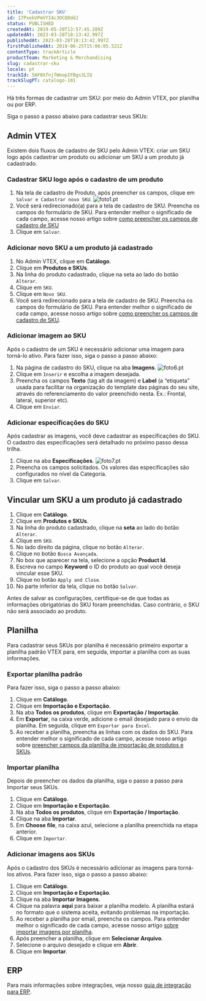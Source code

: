 ```yaml
---
title: 'Cadastrar SKU'
id: 17PxekVPmVYI4c3OCQ0ddJ
status: PUBLISHED
createdAt: 2019-05-20T13:57:45.289Z
updatedAt: 2023-03-28T18:13:42.997Z
publishedAt: 2023-03-28T18:13:42.997Z
firstPublishedAt: 2019-06-25T15:06:05.521Z
contentType: trackArticle
productTeam: Marketing & Merchandising
slug: cadastrar-sku
locale: pt
trackId: 5AF0XfnjfWeopIFBgs3LIQ
trackSlugPT: catalogo-101
---
```


Há três formas de cadastrar um SKU: por meio do Admin VTEX, por planilha ou por ERP. 

Siga o passo a passo abaixo para cadastrar seus SKUs:

## Admin VTEX

Existem dois fluxos de cadastro de SKU pelo Admin VTEX: criar um SKU logo após cadastrar um produto ou adicionar um SKU a um produto já cadastrado.

### Cadastrar SKU logo após o cadastro de um produto

1. Na tela de cadastro de Produto, após preencher os campos, clique em `Salvar e Cadastrar novo SKU`.
  ![foto1.pt](//images.ctfassets.net/alneenqid6w5/4hbOFLl4i0ItEagHpb0SQD/49b2bd614f938aef01f48444c07843f3/foto1.pt.png)
2. Você será redirecionado(a) para a tela de cadastro de SKU. Preencha os campos do formulário de SKU. Para entender melhor o significado de cada campo, acesse nosso artigo sobre [como preencher os campos de cadastro de SKU](https://help.vtex.com/pt/tutorial/campos-de-cadastro-de-sku--21DDItuEQc6mseiW8EakcY) 
3. Clique em `Salvar`.

### Adicionar novo SKU a um produto já cadastrado

1. No Admin VTEX, clique em **Catálogo**.
2. Clique em **Produtos e SKUs**.
3. Na linha do produto cadastrado, clique na seta ao lado do botão `Alterar`.
4. Clique em `SKU`.
5. Clique em `Novo SKU`.
6. Você será redirecionado para a tela de cadastro de SKU. Preencha os campos do formulário de SKU. Para entender melhor o significado de cada campo, acesse nosso artigo sobre [como preencher os campos de cadastro de SKU](https://help.vtex.com/pt/tutorial/campos-de-cadastro-de-sku--21DDItuEQc6mseiW8EakcY).

### Adicionar imagem ao SKU

Após o cadastro de um SKU é necessário adicionar uma imagem para torná-lo ativo. Para fazer isso, siga o passo a passo abaixo: 

1. Na página de cadastro do SKU, clique na aba **Imagens**.
![foto6.pt](//images.ctfassets.net/alneenqid6w5/78tvoRLdoSO4dI8QtDPfuH/f1ba5b1a2cd4b917c4d46df95f44cc1c/foto6.pt.png)
2. Clique em `Inserir` e escolha a imagem desejada.
3. Preencha os campos **Texto** (tag alt da imagem) e **Label** (a “etiqueta” usada para facilitar na organização do template das páginas do seu site, através do referenciamento do valor preenchido nesta. Ex.: Frontal, lateral, superior etc).
4. Clique em `Enviar`.

### Adicionar especificações do SKU

Após cadastrar as imagens, você deve cadastrar as especificações do SKU. O cadastro das especificações será detalhado no próximo passo dessa trilha.  

1. Clique na aba **Especificações**.
![foto7.pt](//images.ctfassets.net/alneenqid6w5/TCWsuTxF97y0yZNLfggIX/f316524c44ec171e226d454d58da321c/foto7.pt.png)
2. Preencha os campos solicitados. Os valores das especificações são configurados no nível da Categoria.
3. Clique em `Salvar`.

## Vincular um SKU a um produto já cadastrado

1. Clique em __Catálogo__.
2. Clique em __Produtos e SKUs__.
3. Na linha do produto cadastrado, clique na __seta__ ao lado do botão `Alterar`.
4. Clique em `SKU`.
5. No lado direito da página, clique no botão `Alterar`.
6. Clique no botão `Busca Avançada`.
7. No box que aparecer na tela, selecione a opção __Product Id__.
8. Escreva no campo __Keyword__ o ID do produto ao qual você deseja vincular esse SKU.
9. Clique no botão `Apply and Close`.
10. No parte inferior da tela, clique no botão `Salvar`.  

<div class=“alert alert-danger”>
Antes de salvar as configurações, certifique-se de que todas as informações obrigatórias do SKU foram preenchidas. Caso contrário, o SKU não será associado ao produto. 
</div>

## Planilha

Para cadastrar seus SKUs por planilha é necessário primeiro exportar a planilha padrão VTEX para, em seguida, importar a planilha com as suas informações.

### Exportar planilha padrão

Para fazer isso, siga o passo a passo abaixo: 

1. Clique em **Catálogo**.
2. Clique em **Importação e Exportação**.
3. Na aba __Todos os produtos__, clique em **Exportação / Importação**.
4. Em __Exportar__, na caixa verde, adicione o email desejado para o envio da planilha. Em seguida,  clique em `Exportar para Excel`.
5. Ao receber a planilha, preencha as linhas com os dados do SKU. Para entender melhor o significado de cada campo, acesse nosso artigo sobre [preencher campos da planilha de importação de produtos e SKUs](https://help.vtex.com/pt/tutorial/preencher-campos-da-planilha-de-importacao--4nYhx63Q5yokQWaMguaIgI).

### Importar planilha

Depois de preencher os dados da planilha, siga o passo a passo para Importar seus SKUs.

1. Clique em **Catálogo**.
2. Clique em **Importação e Exportação**.
3. Na aba __Todos os produtos__, clique em **Exportação / Importação**.
4. Clique na aba **Importar**.
5. Em **Choose file**, na caixa azul, selecione a planilha preenchida na etapa anterior.
6. Clique em `Importar`.

### Adicionar imagens aos SKUs

Após o cadastro dos SKUs é necessário adicionar as imagens para torná-los ativos. Para fazer isso, siga o passo a passo abaixo: 

1. Clique em **Catálogo**.
2. Clique em **Importação e Exportação**.
3. Clique na aba **Importar Imagens**.
4. Clique na palavra **aqui** para baixar a planilha modelo. A planilha estará no formato que o sistema aceita, evitando problemas na importação.
5. Ao receber a planilha por email, preencha os campos. Para entender melhor o significado de cada campo, acesse nosso artigo [sobre importar imagens por planilha](https://help.vtex.com/pt/tutorial/importando-imagens-por-planilha--tutorials_262).
6. Após preencher a planilha, clique em **Selecionar Arquivo**.
7. Selecione o arquivo desejado e clique em __Abrir__.
8. Clique em **Importar**.

## ERP

Para mais informações sobre integrações, veja nosso [guia de integração para ERP](https://developers.vtex.com/docs/erp-integration-guide).
